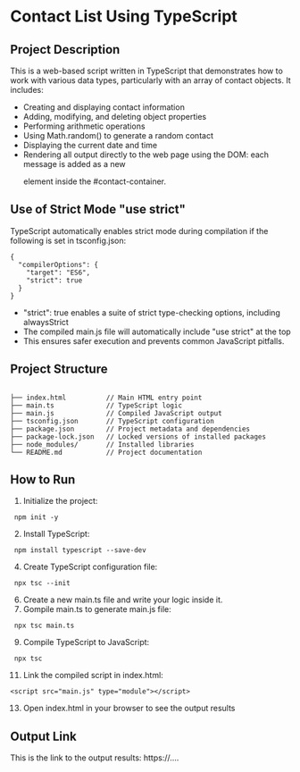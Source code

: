 # Contact List Using TypeScript

## Project Description

This is a web-based script written in TypeScript that demonstrates how to work with various data types, particularly with an array of contact objects. It includes:
- Creating and displaying contact information
- Adding, modifying, and deleting object properties
- Performing arithmetic operations
- Using Math.random() to generate a random contact
- Displaying the current date and time
- Rendering all output directly to the web page using the DOM: each message is added as a new <p> element inside the #contact-container.

## Use of Strict Mode "use strict"

TypeScript automatically enables strict mode during compilation if the following is set in tsconfig.json:
``` 
{  
  "compilerOptions": {  
    "target": "ES6",  
    "strict": true  
  }  
}
```
- "strict": true enables a suite of strict type-checking options, including alwaysStrict
- The compiled main.js file will automatically include "use strict" at the top
- This ensures safer execution and prevents common JavaScript pitfalls.

## Project Structure
```

├── index.html          // Main HTML entry point  
├── main.ts             // TypeScript logic  
├── main.js             // Compiled JavaScript output  
├── tsconfig.json       // TypeScript configuration  
├── package.json        // Project metadata and dependencies  
├── package-lock.json   // Locked versions of installed packages  
├── node_modules/       // Installed libraries  
└── README.md           // Project documentation
```

## How to Run
1. Initialize the project:
```
 npm init -y
```
 
2. Install TypeScript:
```
 npm install typescript --save-dev
```
4. Create TypeScript configuration file:
```
 npx tsc --init
```
6. Create a new main.ts file and write your logic inside it.
7. Gompile main.ts to generate main.js file:
```
 npx tsc main.ts
```
9. Compile TypeScript to JavaScript:
```
 npx tsc
```
11. Link the compiled script in index.html:
```
<script src="main.js" type="module"></script>
```
13. Open index.html in your browser to see the output results

##  Output Link

This is the link to the output results:
 https://....
